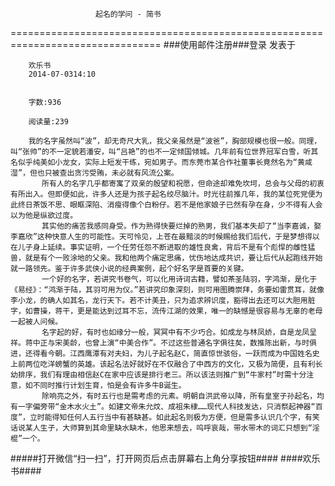                        起名的学问 - 简书
================================================================================
###使用邮件注册###登录        发表于


        
        欢乐书
        2014-07-0314:10


        字数:936

        阅读量:239

        我的名字虽然叫“波”，却无奇尺大乳，我父亲虽然是“波爸”，胸部规模也很一般。同理，叫“张帅”的不一定貌若潘安，叫“吕艳”的也不一定倾国倾城。几年前有位世界冠军白雪，听其名似乎纯美如小龙女，实际上短发干练，宛如男子。而东莞市某合作社董事长竟然名为“黄咸湿”，但也只被查出贪污受贿，未必就有风流公案。
           所有人的名字几乎都寄寓了双亲的殷望和祝愿，但命途却难免坎坷，总会与父母的初衷有所出入。但即便如此，许多人还是为孩子起名绞尽脑汁。时光往前推几年，我的某位死党便为此终日茶饭不思、眼眶深陷、消瘦得像个白粉仔。若不是他家娘子已然有孕在身，少不得有人会以为他是纵欲过度。
           其实他的痛苦我感同身受。作为熟得快要烂掉的熟男，我们基本失却了“当李嘉诚，娶李嘉欣”这种快意人生的可能性。天可怜见，上苍在最黯淡的时候赐给我们后代，于是梦想得以在儿子身上延续。事实证明，一个任劳任怨不断进取的雄性良禽，背后不是有个彪悍的雌性猛兽，就是有个一败涂地的父亲。我和他两个痛定思痛，忧伤地达成共识，要让后代从起跑线开始就一路领先。鉴于许多武侠小说的经典案例，起个好名字是首要的关键。
           一个好的名字，若讲究书卷气，可以化用诗词古籍，譬如茶圣陆羽，字鸿渐，是化于《易经》：“鸿渐于陆，其羽可用为仪。”若讲究印象深刻，则可用图腾崇拜，务要如雷贯耳，就像李小龙，的确人如其名，龙行天下。若不计美丑，只为追求辨识度，豁得出去还可以大胆用脏字，如曹操，蒋干，更是能达到过耳不忘，流传江湖的效果，唯一的缺憾是很容易与无辜的老母一起被人问候。
           名字起的好，有时也如缘分一般，冥冥中有不少巧合。如成龙与林凤娇，自是龙凤呈祥。蒋中正与宋美龄，也曾上演“中美合作”。不过这些普通名字俱往矣，数推陈出新，与时俱进，还得看今朝。江西鹰潭有对夫妇，为儿子起名赵C，简直惊世骇俗，一跃而成为中国姓名史上前两位吃洋螃蟹的英雄。该起名法好就好在不仅融合了中西方的文化，又极为简便，且有利长幼排序，我们有理由相信赵C在家中应该是排行老三。所以该法则推广到“牛家村”时需十分注意，如不同时推行计划生育，怕是会有许多牛B诞生。
           除响亮之外，有时五行也是需考虑的元素。明朝自洪武帝以降，所有皇室子孙起名，均有一字偏旁带“金木水火土”。如建文帝朱允炆、成祖朱棣……现代人科技发达，只消祭起神器“百度”，立时能得知任何人五行当中有甚缺甚。如此起名则极为方便，但是需多认识几个字，有笑话说某人生子，大师算到其命里缺水缺木，他思来想去，呜呼哀哉，带水带木的词汇只想到“淫棍”一个。
#####打开微信“扫一扫”，打开网页后点击屏幕右上角分享按钮####
        ####欢乐书####
      